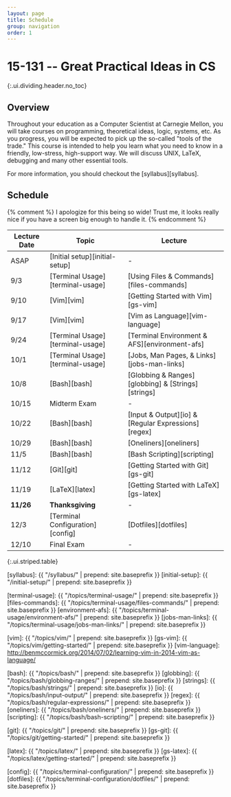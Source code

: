 ```yaml
---
layout: page
title: Schedule
group: navigation
order: 1
---
```


# 15-131 -- Great Practical Ideas in CS
{:.ui.dividing.header.no_toc}

## Overview

Throughout your education as a Computer Scientist at Carnegie Mellon, you will
take courses on programming, theoretical ideas, logic, systems, etc. As you
progress, you will be expected to pick up the so-called "tools of the trade."
This course is intended to help you learn what you need to know in a friendly,
low-stress, high-support way. We will discuss UNIX, LaTeX, debugging and many
other essential tools.

For more information, you should checkout the [syllabus][syllabus].

## Schedule

{% comment %}
I apologize for this being so wide! Trust me, it looks really nice if you have
a screen big enough to handle it.
{% endcomment %}

| Lecture Date | Topic                            | Lecture                                             |
| ------------ | -----                            | -------                                             |
| ASAP         | [Initial setup][initial-setup]   | -                                                   |
| 9/3          | [Terminal Usage][terminal-usage] | [Using Files & Commands][files-commands]            |
| 9/10         | [Vim][vim]                       | [Getting Started with Vim][gs-vim]                  |
| 9/17         | [Vim][vim]                       | [Vim as Language][vim-language]                     |
| 9/24         | [Terminal Usage][terminal-usage] | [Terminal Environment & AFS][environment-afs]       |
| 10/1         | [Terminal Usage][terminal-usage] | [Jobs, Man Pages, & Links][jobs-man-links]          |
| 10/8         | [Bash][bash]                     | [Globbing & Ranges][globbing] & [Strings][strings]  |
| 10/15        | Midterm Exam                     | -                                                   |
| 10/22        | [Bash][bash]                     | [Input & Output][io] & [Regular Expressions][regex] |
| 10/29        | [Bash][bash]                     | [Oneliners][oneliners]                              |
| 11/5         | [Bash][bash]                     | [Bash Scripting][scripting]                         |
| 11/12        | [Git][git]                       | [Getting Started with Git][gs-git]                  |
| 11/19        | [LaTeX][latex]                   | [Getting Started with LaTeX][gs-latex]              |
| __11/26__    | __Thanksgiving__                 | -                                                   |
| 12/3         | [Terminal Configuration][config] | [Dotfiles][dotfiles] |
| 12/10        | Final Exam                       | - |
{:.ui.striped.table}

[puzzle1]: https://www.google.com/
[syllabus]: {{ "/syllabus/" | prepend: site.baseprefix }}
[initial-setup]: {{ "/initial-setup/" | prepend: site.baseprefix }}

[terminal-usage]:  {{ "/topics/terminal-usage/"                 | prepend: site.baseprefix }}
[files-commands]:  {{ "/topics/terminal-usage/files-commands/"  | prepend: site.baseprefix }}
[environment-afs]: {{ "/topics/terminal-usage/environment-afs/" | prepend: site.baseprefix }}
[jobs-man-links]:  {{ "/topics/terminal-usage/jobs-man-links/"  | prepend: site.baseprefix }}

[vim]:    {{ "/topics/vim/"                 | prepend: site.baseprefix }}
[gs-vim]: {{ "/topics/vim/getting-started/" | prepend: site.baseprefix }}
[vim-language]: http://benmccormick.org/2014/07/02/learning-vim-in-2014-vim-as-language/

[bash]:      {{ "/topics/bash/"                     | prepend: site.baseprefix }}
[globbing]:  {{ "/topics/bash/globbing-ranges/"     | prepend: site.baseprefix }}
[strings]:   {{ "/topics/bash/strings/"             | prepend: site.baseprefix }}
[io]:        {{ "/topics/bash/input-output/"        | prepend: site.baseprefix }}
[regex]:     {{ "/topics/bash/regular-expressions/" | prepend: site.baseprefix }}
[oneliners]: {{ "/topics/bash/oneliners/"           | prepend: site.baseprefix }}
[scripting]: {{ "/topics/bash/bash-scripting/"      | prepend: site.baseprefix }}

[git]:    {{ "/topics/git/"                 | prepend: site.baseprefix }}
[gs-git]: {{ "/topics/git/getting-started/" | prepend: site.baseprefix }}

[latex]:    {{ "/topics/latex/"                 | prepend: site.baseprefix }}
[gs-latex]: {{ "/topics/latex/getting-started/" | prepend: site.baseprefix }}

[config]:   {{ "/topics/terminal-configuration/"          | prepend: site.baseprefix }}
[dotfiles]: {{ "/topics/terminal-configuration/dotfiles/" | prepend: site.baseprefix }}
